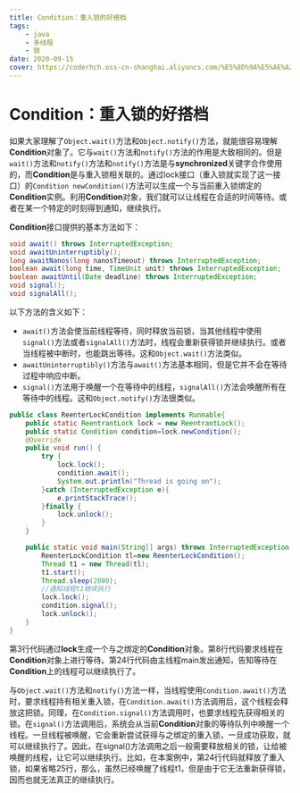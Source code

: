```yaml
---
title: Condition：重入锁的好搭档
tags: 
    - java
    - 多线程
    - 锁
date: 2020-09-15
cover: https://coderhch.oss-cn-shanghai.aliyuncs.com/%E5%8D%9A%E5%AE%A2%E5%9B%BE%E7%89%87/2020_02_17_00_41_IMG_0941.JPG
---
```

# Condition：重入锁的好搭档

如果大家理解了`Object.wait()`方法和`Object.notify()`方法，就能很容易理解**Condition**对象了。它与`wait()`方法和`notify()`方法的作用是大致相同的。但是`wait()`方法和`notify()`方法和`notify()`方法是与**synchronized**关键字合作使用的，而**Condition**是与重入锁相关联的。通过lock接口（重入锁就实现了这一接口）的`Condition newCondition()`方法可以生成一个与当前重入锁绑定的**Condition**实例。利用**Condition**对象，我们就可以让线程在合适的时间等待。或者在某一个特定的时刻得到通知，继续执行。

**Condition**接口提供的基本方法如下：

```java
void await() throws InterruptedException;
void awaitUninterruptibly();
long awaitNanos(long nanosTimeout) throws InterruptedException;
boolean await(long time, TimeUnit unit) throws InterruptedException;
boolean awaitUntil(Date deadline) throws InterruptedException;
void signal();
void signalAll();
```

以下方法的含义如下：

- `await()`方法会使当前线程等待，同时释放当前锁，当其他线程中使用`signal()`方法或者`signalAll()`方法时，线程会重新获得锁并继续执行。或者当线程被中断时，也能跳出等待。这和`Object.wait()`方法类似。
- `awaitUninterruptibly()`方法与`await()`方法基本相同，但是它并不会在等待过程中响应中断。
- `signal()`方法用于唤醒一个在等待中的线程，`signalAll()`方法会唤醒所有在等待中的线程。这和`Object.notify()`方法很类似。

```java
public class ReenterLockCondition implements Runnable{
    public static ReentrantLock lock = new ReentrantLock();
    public static Condition condition=lock.newCondition();
    @Override
    public void run() {
        try {
            lock.lock();
            condition.await();
            System.out.println("Thread is going on");
        }catch (InterruptedException e){
			e.printStackTrace();
        }finally {
            lock.unlock();
        }
    }

    public static void main(String[] args) throws InterruptedException {
        ReenterLockCondition tl=new ReenterLockCondition();
        Thread t1 = new Thread(tl);
        t1.start();
        Thread.sleep(2000);
        //通知线程t1继续执行
        lock.lock();
        condition.signal();
        lock.unlock();
    }
}
```

第3行代码通过**lock**生成一个与之绑定的**Condition**对象。第8行代码要求线程在**Condition**对象上进行等待。第24行代码由主线程main发出通知，告知等待在**Condition**上的线程可以继续执行了。

与`Object.wait()`方法和`notify()`方法一样，当线程使用`Condition.await()`方法时，要求线程持有相关重入锁，在`Condition.await()`方法调用后，这个线程会释放这把锁。同理，在`Condition.signal()`方法调用时，也要求线程先获得相关的锁。在`signal()`方法调用后，系统会从当前**Condition**对象的等待队列中唤醒一个线程。一旦线程被唤醒，它会重新尝试获得与之绑定的重入锁，一旦成功获取，就可以继续执行了。因此，在signal()方法调用之后一般需要释放相关的锁，让给被唤醒的线程，让它可以继续执行。比如，在本案例中，第24行代码就释放了重入锁，如果省略25行，那么，虽然已经唤醒了线程t1，但是由于它无法重新获得锁，因而也就无法真正的继续执行。

